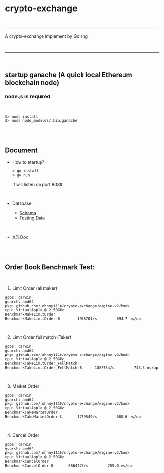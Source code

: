 # crypto-exchange

<br>

---

A crypto-exchange implement by Golang

<br>

---

<br>

## startup ganache (A quick local Ethereum blockchain node)

### node.js is required

<br>

```
$> node install
$> node node_modules/.bin/ganache
```

<br>
<br>

## Document

* How to startup?

    ```
    > go install
    > go run
    ```

    It will listen on port:8080

<br>

* Database

    * [Schema](doc/db_schema/schema.sql)
    * [Testing Data](doc/db_schema/testing_data.sql)

<br>

* [API Doc](doc)

<br>
<br>

## Order Book Benchmark Test:

<br>

1. Limit Order (all maker)

```
goos: darwin
goarch: amd64
pkg: github.com/johnny1110/crypto-exchange/engine-v2/book
cpu: VirtualApple @ 2.50GHz
BenchmarkMakeLimitOrder
BenchmarkMakeLimitOrder-8   	 1978701/s	       694.7 ns/op
```

<br>

2. Limit Order full match (Taker)

```
goos: darwin
goarch: amd64
pkg: github.com/johnny1110/crypto-exchange/engine-v2/book
cpu: VirtualApple @ 2.50GHz
BenchmarkTakeLimitOrder_FullMatch
BenchmarkTakeLimitOrder_FullMatch-8   	 1882754/s	       743.3 ns/op
```

<br>

3. Market Order

```
goos: darwin
goarch: amd64
pkg: github.com/johnny1110/crypto-exchange/engine-v2/book
cpu: VirtualApple @ 2.50GHz
BenchmarkTakeMarketOrder
BenchmarkTakeMarketOrder-8   	 1789549/s	       680.6 ns/op
```

<br>

4. Cancel Order

```
goos: darwin
goarch: amd64
pkg: github.com/johnny1110/crypto-exchange/engine-v2/book
cpu: VirtualApple @ 2.50GHz
BenchmarkCancelOrder
BenchmarkCancelOrder-8   	 5864726/s	       259.0 ns/op
```
